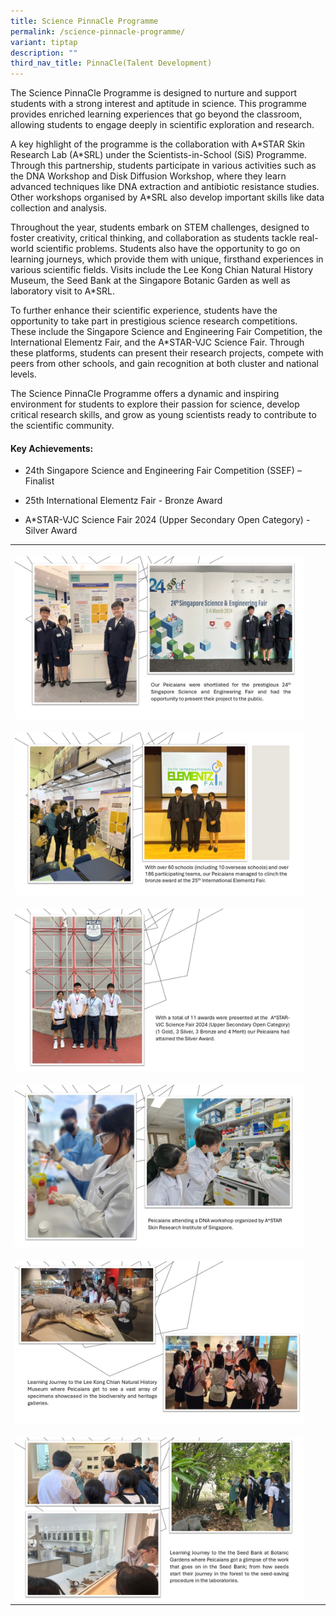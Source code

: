 ```yaml
---
title: Science PinnaCle Programme
permalink: /science-pinnacle-programme/
variant: tiptap
description: ""
third_nav_title: PinnaCle(Talent Development)
---
```

<p>The Science PinnaCle Programme is designed to nurture and support students
with a strong interest and aptitude in science. This programme provides
enriched learning experiences that go beyond the classroom, allowing students
to engage deeply in scientific exploration and research.</p>
<p>A key highlight of the programme is the collaboration with A*STAR Skin
Research Lab (A*SRL) under the Scientists-in-School (SiS) Programme. Through
this partnership, students participate in various activities such as the
DNA Workshop and Disk Diffusion Workshop, where they learn advanced techniques
like DNA extraction and antibiotic resistance studies. Other workshops
organised by A*SRL also develop important skills like data collection and
analysis.</p>
<p>Throughout the year, students embark on STEM challenges, designed to foster
creativity, critical thinking, and collaboration as students tackle real-world
scientific problems. Students also have the opportunity to go on learning
journeys, which provide them with unique, firsthand experiences in various
scientific fields. Visits include the Lee Kong Chian Natural History Museum,
the Seed Bank at the Singapore Botanic Garden as well as laboratory visit
to A*SRL.</p>
<p>To further enhance their scientific experience, students have the opportunity
to take part in prestigious science research competitions. These include
the Singapore Science and Engineering Fair Competition, the International
Elementz Fair, and the A*STAR-VJC Science Fair. Through these platforms,
students can present their research projects, compete with peers from other
schools, and gain recognition at both cluster and national levels.</p>
<p>The Science PinnaCle Programme offers a dynamic and inspiring environment
for students to explore their passion for science, develop critical research
skills, and grow as young scientists ready to contribute to the scientific
community.</p>
<p></p>
<h4>Key Achievements:</h4>
<ul data-tight="true" class="tight">
<li>
<p>24th Singapore Science and Engineering Fair Competition (SSEF) – Finalist</p>
</li>
</ul>
<ul data-tight="true" class="tight">
<li>
<p>25th International Elementz Fair - Bronze Award</p>
</li>
</ul>
<ul data-tight="true" class="tight">
<li>
<p>A*STAR-VJC Science Fair 2024 (Upper Secondary Open Category) - Silver
Award</p>
</li>
</ul>
<table style="minWidth: 75px">
<colgroup>
<col>
<col>
<col>
</colgroup>
<tbody>
<tr>
<th rowspan="1" colspan="1">
<p></p>
<div class="isomer-image-wrapper">
<img style="width: 100%" height="auto" width="100%" alt="Science PinnaCle Programme" src="/images/Distinctive Programmes/Science_PinnaCle_Programme.jpg">
</div>
</th>
<th rowspan="1" colspan="1">
<p></p>
</th>
<th rowspan="1" colspan="1">
<p></p>
</th>
</tr>
<tr>
<td rowspan="1" colspan="1">
<p></p>
<div class="isomer-image-wrapper">
<img style="width: 100%" height="auto" width="100%" alt="Science PinnaCle Programme 2" src="/images/Distinctive Programmes/Science_PinnaCle_Programme__2_.jpg">
</div>
</td>
<td rowspan="1" colspan="1">
<p></p>
</td>
<td rowspan="1" colspan="1">
<p></p>
</td>
</tr>
<tr>
<td rowspan="1" colspan="1">
<p></p>
<div class="isomer-image-wrapper">
<img style="width: 100%" height="auto" width="100%" alt="Science PinnaCle Programme 3" src="/images/Distinctive Programmes/Science_PinnaCle_Programme__3_.jpg">
</div>
</td>
<td rowspan="1" colspan="1">
<p></p>
</td>
<td rowspan="1" colspan="1">
<p></p>
</td>
</tr>
<tr>
<td rowspan="1" colspan="1">
<p></p>
<div class="isomer-image-wrapper">
<img style="width: 100%" height="auto" width="100%" alt="Science PinnaCle Programme 4" src="/images/Distinctive Programmes/Science_PinnaCle_Programme__4_.jpg">
</div>
</td>
<td rowspan="1" colspan="1">
<p></p>
</td>
<td rowspan="1" colspan="1">
<p></p>
</td>
</tr>
<tr>
<td rowspan="1" colspan="1">
<p></p>
<div class="isomer-image-wrapper">
<img style="width: 100%" height="auto" width="100%" alt="Science Pinnacle Challenge 001" src="/images/Distinctive Programmes/Science_Pinnacle_Challenge_001.jpg">
</div>
</td>
<td rowspan="1" colspan="1">
<p></p>
</td>
<td rowspan="1" colspan="1">
<p></p>
</td>
</tr>
<tr>
<td rowspan="1" colspan="1">
<p></p>
<div class="isomer-image-wrapper">
<img style="width: 100%" height="auto" width="100%" alt="Science PinnaCle Programme 6" src="/images/Distinctive Programmes/Science_PinnaCle_Programme__1_.jpg">
</div>
</td>
<td rowspan="1" colspan="1">
<p></p>
</td>
<td rowspan="1" colspan="1">
<p></p>
</td>
</tr>
</tbody>
</table>
<p></p>